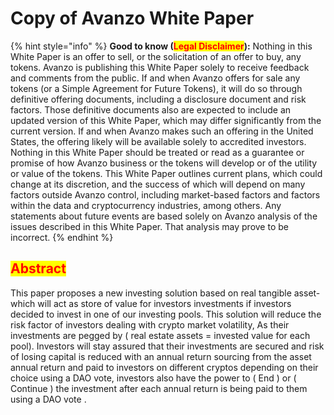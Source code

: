 # Copy of Avanzo White Paper

{% hint style="info" %}
**Good to know (**<mark style="color:red;">**Legal Disclaimer**</mark>**):** Nothing in this White Paper is an offer to sell, or the solicitation of an offer to buy, any tokens. Avanzo is publishing this White Paper solely to receive feedback and comments from the public. If and when Avanzo offers for sale any tokens (or a Simple Agreement for Future Tokens), it will do so through definitive offering documents, including a disclosure document and risk factors. Those definitive documents also are expected to include an updated version of this White Paper, which may differ significantly from the current version. If and when Avanzo makes such an offering in the United States, the offering likely will be available solely to accredited investors. Nothing in this White Paper should be treated or read as a guarantee or promise of how Avanzo business or the tokens will develop or of the utility or value of the tokens. This White Paper outlines current plans, which could change at its discretion, and the success of which will depend on many factors outside Avanzo control, including market-based factors and factors within the data and cryptocurrency industries, among others. Any statements about future events are based solely on Avanzo analysis of the issues described in this White Paper. That analysis may prove to be incorrect.
{% endhint %}

## <mark style="color:red;">**Abstract**</mark>

This paper proposes a new investing solution based on real tangible asset-which will act as store of value for investors investments if investors decided to invest in one of our investing pools. This solution will reduce the risk factor of investors dealing with crypto market volatility, As their investments are pegged by ( real estate assets = invested value for each pool). Investors will stay assured that their investments are secured and risk of losing capital is reduced with an annual return sourcing from the asset annual return and paid to investors on different cryptos depending on their choice using a DAO vote, investors also have the power to ( End ) or ( Continue ) the investment after each annual return is being paid to them using a DAO vote .

